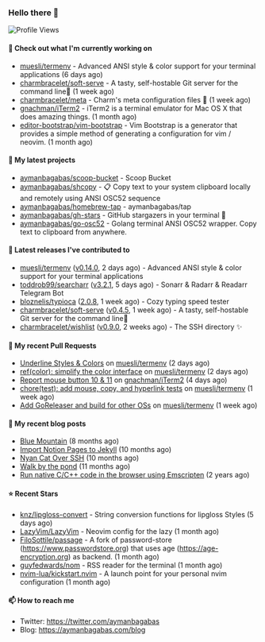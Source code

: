 ### Hello there 👋

![Profile Views](https://komarev.com/ghpvc/?username=aymanbagabas&label=PROFILE+VIEWS)

#### 👷 Check out what I'm currently working on

- [muesli/termenv](https://github.com/muesli/termenv) - Advanced ANSI style &amp; color support for your terminal applications (6 days ago)
- [charmbracelet/soft-serve](https://github.com/charmbracelet/soft-serve) - A tasty, self-hostable Git server for the command line🍦 (1 week ago)
- [charmbracelet/meta](https://github.com/charmbracelet/meta) - Charm&#39;s meta configuration files 🫥 (1 week ago)
- [gnachman/iTerm2](https://github.com/gnachman/iTerm2) - iTerm2 is a terminal emulator for Mac OS X that does amazing things. (1 month ago)
- [editor-bootstrap/vim-bootstrap](https://github.com/editor-bootstrap/vim-bootstrap) - Vim Bootstrap is a generator that provides a simple method of generating a configuration for vim / neovim. (1 month ago)

#### 🌱 My latest projects

- [aymanbagabas/scoop-bucket](https://github.com/aymanbagabas/scoop-bucket) - Scoop Bucket
- [aymanbagabas/shcopy](https://github.com/aymanbagabas/shcopy) - 📋 Copy text to your system clipboard locally and remotely using ANSI OSC52 sequence
- [aymanbagabas/homebrew-tap](https://github.com/aymanbagabas/homebrew-tap) - aymanbagabas/tap
- [aymanbagabas/gh-stars](https://github.com/aymanbagabas/gh-stars) - GitHub stargazers in your terminal 🌟
- [aymanbagabas/go-osc52](https://github.com/aymanbagabas/go-osc52) - Golang terminal ANSI OSC52 wrapper. Copy text to clipboard from anywhere.

#### 🔭 Latest releases I've contributed to

- [muesli/termenv](https://github.com/muesli/termenv) ([v0.14.0](https://github.com/muesli/termenv/releases/tag/v0.14.0), 2 days ago) - Advanced ANSI style &amp; color support for your terminal applications
- [toddrob99/searcharr](https://github.com/toddrob99/searcharr) ([v3.2.1](https://github.com/toddrob99/searcharr/releases/tag/v3.2.1), 5 days ago) - Sonarr &amp; Radarr &amp; Readarr Telegram Bot
- [bloznelis/typioca](https://github.com/bloznelis/typioca) ([2.0.8](https://github.com/bloznelis/typioca/releases/tag/2.0.8), 1 week ago) - Cozy typing speed tester
- [charmbracelet/soft-serve](https://github.com/charmbracelet/soft-serve) ([v0.4.5](https://github.com/charmbracelet/soft-serve/releases/tag/v0.4.5), 1 week ago) - A tasty, self-hostable Git server for the command line🍦
- [charmbracelet/wishlist](https://github.com/charmbracelet/wishlist) ([v0.9.0](https://github.com/charmbracelet/wishlist/releases/tag/v0.9.0), 2 weeks ago) - The SSH directory ✨

#### 🔨 My recent Pull Requests

- [Underline Styles &amp; Colors](https://github.com/muesli/termenv/pull/114) on [muesli/termenv](https://github.com/muesli/termenv) (2 days ago)
- [ref(color): simplify the color interface](https://github.com/muesli/termenv/pull/113) on [muesli/termenv](https://github.com/muesli/termenv) (2 days ago)
- [Report mouse button 10 &amp; 11](https://github.com/gnachman/iTerm2/pull/484) on [gnachman/iTerm2](https://github.com/gnachman/iTerm2) (4 days ago)
- [chore(test): add mouse, copy, and hyperlink tests](https://github.com/muesli/termenv/pull/112) on [muesli/termenv](https://github.com/muesli/termenv) (1 week ago)
- [Add GoReleaser and build for other OSs](https://github.com/muesli/termenv/pull/111) on [muesli/termenv](https://github.com/muesli/termenv) (1 week ago)

#### 📜 My recent blog posts

- [Blue Mountain](https://aymanbagabas.com/blog/2022/06/02/blue-mountain.html) (8 months ago)
- [Import Notion Pages to Jekyll](https://aymanbagabas.com/blog/2022/03/29/import-notion-pages-to-jekyll.html) (10 months ago)
- [Nyan Cat Over SSH](https://aymanbagabas.com/blog/2022/03/25/nyan-cat-over-ssh.html) (10 months ago)
- [Walk by the pond](https://aymanbagabas.com/blog/2022/03/10/walk-by-the-pond.html) (11 months ago)
- [Run native C/C&#43;&#43; code in the browser using Emscripten](https://aymanbagabas.com/blog/2020/11/18/run-native-c-c&#43;&#43;-code-in-the-browser-using-emscripten.html) (2 years ago)

#### ⭐ Recent Stars

- [knz/lipgloss-convert](https://github.com/knz/lipgloss-convert) - String conversion functions for lipgloss Styles (5 days ago)
- [LazyVim/LazyVim](https://github.com/LazyVim/LazyVim) - Neovim config for the lazy (1 month ago)
- [FiloSottile/passage](https://github.com/FiloSottile/passage) - A fork of password-store (https://www.passwordstore.org) that uses age (https://age-encryption.org) as backend. (1 month ago)
- [guyfedwards/nom](https://github.com/guyfedwards/nom) - RSS reader for the terminal (1 month ago)
- [nvim-lua/kickstart.nvim](https://github.com/nvim-lua/kickstart.nvim) - A launch point for your personal nvim configuration (1 month ago)

#### 📫 How to reach me

- Twitter: https://twitter.com/aymanbagabas
- Blog: https://aymanbagabas.com/blog
